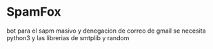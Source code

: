 # SpamFox
bot para el sapm masivo y denegacion de correo de gmail
se necesita python3 y las librerias de smtplib y random
